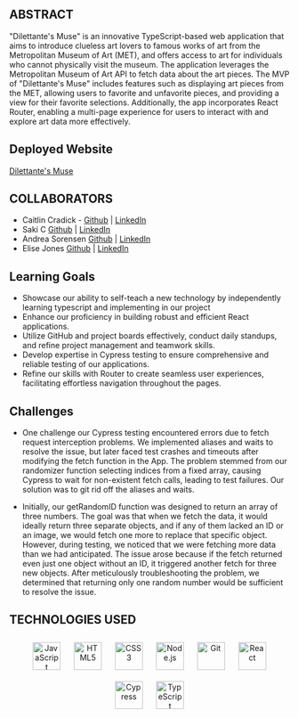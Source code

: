 ## ABSTRACT

"Dilettante's Muse" is an innovative TypeScript-based web application that aims to introduce clueless art lovers to famous works of art from the Metropolitan Museum of Art (MET), and offers access to art for individuals who cannot physically visit the museum. The application leverages the Metropolitan Museum of Art API to fetch data about the art pieces. The MVP of "Dilettante's Muse" includes features such as displaying art pieces from the MET, allowing users to favorite and unfavorite pieces, and providing a view for their favorite selections. Additionally, the app incorporates React Router, enabling a multi-page experience for users to interact with and explore art data more effectively.

## Deployed Website

[Dilettante's Muse](https://producthunt.com)

## COLLABORATORS

- Caitlin Cradick - [Github](https://github.com/caitlincradick) | [LinkedIn](https://www.linkedin.com/in/caitlincradick/)
- Saki C [Github](https://github.com/sakisandrac) | [LinkedIn](https://www.linkedin.com/in/saki-c-a7306b259/)
- Andrea Sorensen [Github](https://github.com/andreasorensen) | [LinkedIn](https://www.linkedin.com/in/andrea-sorensen-/)
- Elise Jones [Github](https://github.com/Elise-Jones) | [LinkedIn](https://www.linkedin.com/in/elise-jones-964bb5264/)

## Learning Goals

- Showcase our ability to self-teach a new technology by independently learning typescript and implementing in our project
- Enhance our proficiency in building robust and efficient React applications.
- Utilize GitHub and project boards effectively, conduct daily standups, and refine project management and teamwork skills.
- Develop expertise in Cypress testing to ensure comprehensive and reliable testing of our applications.
- Refine our skills with Router to create seamless user experiences, facilitating effortless navigation throughout the pages.


## Challenges

- One challenge our Cypress testing encountered errors due to fetch request interception problems. We implemented aliases and waits to resolve the issue, but later faced test crashes and timeouts after modifying the fetch function in the App. The problem stemmed from our randomizer function selecting indices from a fixed array, causing Cypress to wait for non-existent fetch calls, leading to test failures. Our solution was to git rid off the aliases and waits.

- Initially, our getRandomID function was designed to return an array of three numbers. The goal was that when we fetch the data, it would ideally return three separate objects, and if any of them lacked an ID or an image, we would fetch one more to replace that specific object. However, during testing, we noticed that we were fetching more data than we had anticipated. The issue arose because if the fetch returned even just one object without an ID, it triggered another fetch for three new objects. After meticulously troubleshooting the problem, we determined that returning only one random number would be sufficient to resolve the issue.

## TECHNOLOGIES USED

<div align="center">  
    <a href="https://www.javascript.com/" target="_blank"><img style="margin: 10px" src="https://profilinator.rishav.dev/skills-assets/javascript-original.svg" alt="JavaScript" height="50" /></a>  
    <a href="https://en.wikipedia.org/wiki/HTML5" target="_blank"><img style="margin: 10px" src="https://profilinator.rishav.dev/skills-assets/html5-original-wordmark.svg" alt="HTML5" height="50" /></a>  
    <a href="https://www.w3schools.com/css/" target="_blank"><img style="margin: 10px" src="https://profilinator.rishav.dev/skills-assets/css3-original-wordmark.svg" alt="CSS3" height="50" /></a>   
    <a href="https://nodejs.org/" target="_blank"><img style="margin: 10px" src="https://profilinator.rishav.dev/skills-assets/nodejs-original-wordmark.svg" alt="Node.js" height="50" /></a>  
    <a href="https://github.com/" target="_blank"><img style="margin: 10px" src="https://profilinator.rishav.dev/skills-assets/git-scm-icon.svg" alt="Git" height="50" /></a>  
    <a href="https://react.dev/" target="_blank"><img style="margin: 10px" src="https://profilinator.rishav.dev/skills-assets/react-original-wordmark.svg" alt="React" height="50" /></a>  
    <a href="https://docs.cypress.io/guides/overview/why-cypress" target="_blank"><img style="margin: 10px" src="https://encrypted-tbn0.gstatic.com/images?q=tbn:ANd9GcQoXfntUBC8eXPGA7V8dQp74I5Xofeze3tnRua5hKQkd0ofyH0cy5mJm3_Y-zPhHO2ty9k&usqp=CAU" alt="Cypress" height="50" /></a>  
    <a href="https://www.typescriptlang.org/" target="_blank"><img style="margin: 10px" src="https://profilinator.rishav.dev/skills-assets/typescript-original.svg" alt="TypeScript" height="50" /></a>  
</div>
